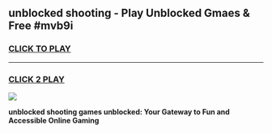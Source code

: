 
## unblocked shooting - Play Unblocked Gmaes & Free #mvb9i
<h3>
<a href="https://news.freeplayer.one?title=unblocked_shooting&ref=24F">CLICK TO PLAY</a></h3>
<hr>

<h3>
<a href="https://news.freeplayer.one?title=unblocked_shooting&ref=24F">CLICK 2 PLAY</a>
  
</h3>

<a href="https://news.freeplayer.one?title=unblocked_shooting&ref=24F/"><img src="https://clearcache.store/games.png"></a>


**unblocked shooting games unblocked: Your Gateway to Fun and Accessible Online Gaming**
